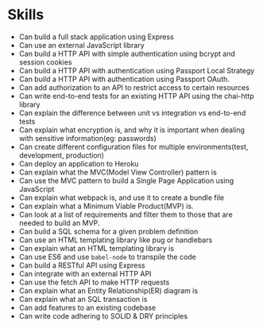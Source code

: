 # Skills

- Can build a full stack application using Express
- Can use an external JavaScript library
- Can build a HTTP API with simple authentication using bcrypt and session cookies
- Can build a HTTP API with authentication using Passport Local Strategy
- Can build a HTTP API with authentication using Passport OAuth.
- Can add authorization to an API to restrict access to certain resources
- Can write end-to-end tests for an existing HTTP API using the chai-http library
- Can explain the difference between unit vs integration vs end-to-end tests
- Can explain what encryption is, and why it is important when dealing with sensitive information(eg: passwords)
- Can create different configuration files for multiple environments(test, development, production)
- Can deploy an application to Heroku
- Can explain what the MVC(Model View Controller) pattern is
- Can use the MVC pattern to build a Single Page Application using JavaScript
- Can explain what webpack is, and use it to create a bundle file
- Can explain what a Minimum Viable Product(MVP) is.
- Can look at a list of requirements and filter them to those that are needed to build an MVP.
- Can build a SQL schema for a given problem definition
- Can use an HTML templating library like pug or handlebars
- Can explain what an HTML templating library is
- Can use ES6 and use `babel-node` to transpile the code
- Can build a RESTful API using Express
- Can integrate with an external HTTP API
- Can use the fetch API to make HTTP requests
- Can explain what an Entity Relationship(ER) diagram is
- Can explain what an SQL transaction is
- Can add features to an existing codebase
- Can write code adhering to SOLID & DRY principles